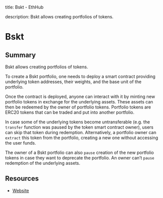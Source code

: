 title: Bskt - EthHub

description: Bskt allows creating portfolios of tokens.

# Bskt

## Summary

Bskt allows creating portfolios of tokens.

To create a Bskt portfolio, one needs to deploy a smart contract providing underlying token addresses, their weights, and the base unit of the portfolio.

Once the contract is deployed, anyone can interact with it by minting new portfolio tokens in exchange for the underlying assets. These assets can then be redeemed by the owner of portfolio tokens. Portfolio tokens are ERC20 tokens that can be traded and put into another portfolio.

In case some of the underlying tokens become untransferable \(e.g. the `transfer` function was paused by the token smart contract owner\), users can skip that token during redemption. Alternatively, a portfolio owner can `extract` this token from the portfolio, creating a new one without accessing the user funds.

The owner of a Bskt portfolio can also `pause` creation of the new portfolio tokens in case they want to deprecate the portfolio. An owner can’t `pause` redemption of the underlying assets.

## Resources

* [Website](https://cryptofinlabs.github.io)

